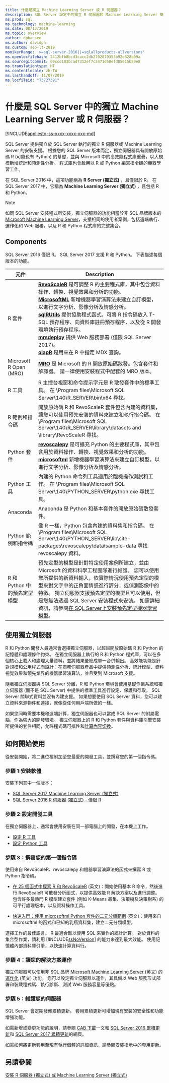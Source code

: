 ```yaml
---
title: 什麼是獨立 Machine Learning Server 或 R 伺服器？
description: SQL Server 設定中的獨立 R 伺服器和 Machine Learning Server 簡介
ms.prod: sql
ms.technology: machine-learning
ms.date: 08/13/2019
ms.topic: overview
author: dphansen
ms.author: davidph
ms.custom: seo-lt-2019
monikerRange: '>=sql-server-2016||=sqlallproducts-allversions'
ms.openlocfilehash: 2412bfb8bcd3cacc2db2702879353b92e328b09a
ms.sourcegitcommit: 09ccd103bcad7312ef7c2471d50efd85615b59e8
ms.translationtype: HT
ms.contentlocale: zh-TW
ms.lasthandoff: 11/07/2019
ms.locfileid: "73727391"
---
```

# <a name="what-are-standalone-machine-learning-server-or-r-server-in-sql-server"></a>什麼是 SQL Server 中的獨立 Machine Learning Server 或 R 伺服器？
[!INCLUDE[appliesto-ss-xxxx-xxxx-xxx-md](../../includes/appliesto-ss-xxxx-xxxx-xxx-md.md)]

SQL Server 提供獨立於 SQL Server 執行的獨立 R 伺服器或 Machine Learning Server 的安裝支援。 根據您的 SQL Server 版本而定，獨立伺服器具有開放原始碼 R (可能也有 Python) 的基礎，並與 Microsoft 中的高效能程式庫重疊，以大規模新增統計和預測性分析。 程式庫也會啟用以 R 或 Python 編寫指令碼的機器學習工作。 

在 SQL Server 2016 中，這項功能稱為 **R Server (獨立式)** ，且僅限於 R。 在 SQL Server 2017 中，它稱為 **Machine Learning Server (獨立式)** ，且包括 R 和 Python。  

> [!Note]
> 如同 SQL Server 安裝程式所安裝，獨立伺服器的功能相當於非 SQL 品牌版本的 [Microsoft Machine Learning Server](https://docs.microsoft.com/machine-learning-server/what-is-machine-learning-server)，支援相同的使用者案例，包括遠端執行、運作化和 Web 服務，以及 R 和 Python 程式庫的完整集合。

## <a name="components"></a>Components

SQL Server 2016 僅限 R。 SQL Server 2017 支援 R 和 Python。 下表描述每個版本的功能。

| 元件 | Description |
|-----------|-------------|
| R 套件 | [**RevoScaleR**](ref-r-revoscaler.md) 是可調整 R 的主要程式庫，其中包含資料操作、轉換、視覺效果和分析的功能。  <br/>[**MicrosoftML**](ref-r-microsoftml.md) 新增機器學習演算法來建立自訂模型，以進行文字分析、影像分析及情感分析。 <br/>[**sqlRUtils**](ref-r-sqlrutils.md) 提供協助程式函式，可將 R 指令碼放入 T-SQL 預存程序、向資料庫註冊預存程序，以及從 R 開發環境執行預存程序。<br/>[**mrsdeploy**](operationalization-with-mrsdeploy.md) 提供 Web 服務部署 (僅限 SQL Server 2017)。 <br/>[**olapR**](ref-r-olapr.md) 是用來在 R 中指定 MDX 查詢。|
| Microsoft R Open (MRO) | [**MRO**](https://mran.microsoft.com/open) 是 Microsoft 的 R 開放原始碼散發。包含套件和解譯器。 請一律使用安裝程式中配套的 MRO 版本。 |
| R 工具 | R 主控台視窗和命令提示字元是 R 散發套件中的標準工具。 在 \Program files\Microsoft SQL Server\140\R_SERVER\bin\x64 尋找。 |
| R 範例和指令碼 |  開放原始碼 R 和 RevoScaleR 套件包含內建的資料集，讓您可以使用預先安裝的資料來建立和執行指令碼。 在 \Program files\Microsoft SQL Server\140\R_SERVER\library\datasets and \library\RevoScaleR 尋找。 |
| Python 套件 | [**revoscalepy**](../python/ref-py-revoscalepy.md) 是可擴充 Python 的主要程式庫，其中包含用於資料操作、轉換、視覺效果和分析的功能。 <br/>[**microsoftml**](../python/ref-py-microsoftml.md) 新增機器學習演算法來建立自訂模型，以進行文字分析、影像分析及情感分析。  |
| Python 工具 | 內建的 Python 命令列工具適用於臨機操作測試和工作。 在 \Program files\Microsoft SQL Server\140\PYTHON_SERVER\python.exe 尋找工具。 |
| Anaconda | Anaconda 是 Python 和基本套件的開放原始碼散發套件。 |
| Python 範例和指令碼 | 像 R 一樣，Python 包含內建的資料集和指令碼。 在 \Program files\Microsoft SQL Server\140\PYTHON_SERVER\lib\site-packages\revoscalepy\data\sample-data 尋找 revoscalepy 資料。 |
| R 和 Python 中的預先定型模型 | 預先定型的模型是針對特定使用案例所建立，並由 Microsoft 的資料科學工程團隊進行維護。 您可以使用您所提供的新資料輸入，依實際情況使用預先定型的模型來對文字中的正負面情感進行評分，或偵測影像中的特徵。 獨立伺服器支援預先定型的模型且可以使用，但是您無法透過 SQL Server 安裝程式來安裝。 如需詳細資訊，請參閱[在 SQL Server上安裝預先定型機器學習模型](../install/sql-pretrained-models-install.md)。 |

## <a name="using-a-standalone-server"></a>使用獨立伺服器

R 和 Python 開發人員通常會選擇獨立伺服器，以超越開放原始碼 R 和 Python 的記憶體和處理條件約束。 在獨立伺服器上執行的 R 和 Python 程式庫，可以在多個核心上載入和處理大量資料，並將結果彙總成單一合併輸出。 高效能功能是針對規模和公用程式而設計：在商務伺服器產品中提供預測性分析、統計模型、資料視覺效果和領先業界的機器學習演算法，並且受到 Microsoft 支援。

隨著獨立伺服器與 SQL Server 分離，R 和 Python 環境會使用基礎作業系統和獨立伺服器 (而不是 SQL Server) 中提供的標準工具進行設定、保護和存取。 SQL Server 關聯式資料並沒有內建支援。 如果想要使用 SQL Server 資料，您可以建立資料來源物件和連接，就像從任何用戶端所做的一樣。

如果您同時需要本機和遠端計算，獨立伺服器也可以當成 SQL Server 的附屬電腦，作為強大的開發環境。 獨立伺服器上的 R 和 Python 套件與資料庫引擎安裝所提供的套件相同，允許程式碼可攜性和[計算內容切換](https://docs.microsoft.com/machine-learning-server/r/concept-what-is-compute-context)。

## <a name="how-to-get-started"></a>如何開始使用

從安裝開始，將二進位檔附加至您最愛的開發工具，並撰寫您的第一個指令碼。

### <a name="step-1-install-the-software"></a>步驟 1:安裝軟體

安裝下列其中一個版本：

+ [SQL Server 2017 Machine Learning Server (獨立式)](../install/sql-machine-learning-standalone-windows-install.md)
+ [SQL Server 2016 R 伺服器 (獨立式) - 僅限 R](../install/sql-r-standalone-windows-install.md)

### <a name="step-2-configure-a-development-tool"></a>步驟 2:設定開發工具

在獨立伺服器上，通常會使用安裝在同一部電腦上的開發，在本機上工作。

+ [設定 R 工具](set-up-a-data-science-client.md)
+ [設定 Python 工具](../python/setup-python-client-tools-sql.md)

### <a name="step-3-write-your-first-script"></a>步驟 3：撰寫您的第一個指令碼

使用來自 RevoScaleR、revoscalepy 和機器學習演算法的函式來撰寫 R 或 Python 指令碼。
  
  + [在 25 個函式中探索 R 和 RevoScaleR](https://docs.microsoft.com/machine-learning-server/r/tutorial-r-to-revoscaler) (英文)：開始使用基本 R 命令，然後進行 RevoScaleR 可散發分析函式，以提供高效能 R 解決方案以及進行調整。 包含許多最熱門 R 模型建立套件 (例如 	K-Means 叢集、決策樹及決策樹系) 的可平行處理版本，以及資料操作工具。

  + [快速入門：使用 microsoftml Python 套件的二元分類範例](https://docs.microsoft.com/machine-learning-server/python/quickstart-binary-classification-with-microsoftml) (英文)：使用來自 microsoftml 的函式和已知的乳癌資料集，建立二元分類模型。

選擇工作的最佳語言。 R 最適合難以使用 SQL 來實作的統計計算。 對於資料的集合型作業，請利用 [!INCLUDE[ssNoVersion](../../includes/ssnoversion-md.md)] 的能力來達到最大效能。 使用記憶體內部資料庫引擎，以快速計算資料行。

### <a name="step-4-operationalize-your-solution"></a>步驟 4：讓您的解決方案運作

獨立伺服器可以使用非 SQL 品牌 [Microsoft Machine Learning Server](https://docs.microsoft.com/machine-learning-server/what-is-machine-learning-server) (英文) 的 [運作化](https://docs.microsoft.com//machine-learning-server/what-is-operationalization) (英文) 功能。 您可以設定獨立伺服器以運作，其具備以 Web 服務形式部署和裝載程式碼、執行診斷、測試 Web 服務容量等優點。

### <a name="step-5-maintain-your-server"></a>步驟 5：維護您的伺服器

SQL Server 會定期發佈累積更新。 套用累積更新可增加現有安裝的安全性和功能增強功能。 

如需新增或變更功能的說明，請參閱 [CAB 下載](../install/sql-ml-cab-downloads.md)一文和 [SQL Server 2016 累積更新](https://support.microsoft.com/help/3177312/sql-server-2016-build-versions)和 [SQL Server 2017 累積更新](https://support.microsoft.com/help/4047329)的網頁。 

如需如何將更新套用至現有執行個體的詳細資訊，請參閱安裝指示中的[套用更新](../install/sql-machine-learning-standalone-windows-install.md#apply-cu)。

## <a name="see-also"></a>另請參閱

 [安裝 R 伺服器 (獨立式) 或 Machine Learning Server (獨立式)](../install/sql-machine-learning-standalone-windows-install.md)


